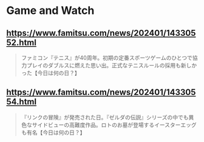 # Game and Watch

## https://www.famitsu.com/news/202401/14330552.html

> ファミコン『テニス』が40周年。初期の定番スポーツゲームのひとつで協力プレイのダブルスに燃えた思い出。正式なテニスルールの採用も新しかった【今日は何の日？】

## https://www.famitsu.com/news/202401/14330554.html

> 『リンクの冒険』が発売された日。『ゼルダの伝説』シリーズの中でも異色なサイドビューの高難度作品。ロトのお墓が登場するイースターエッグも有名【今日は何の日？】
